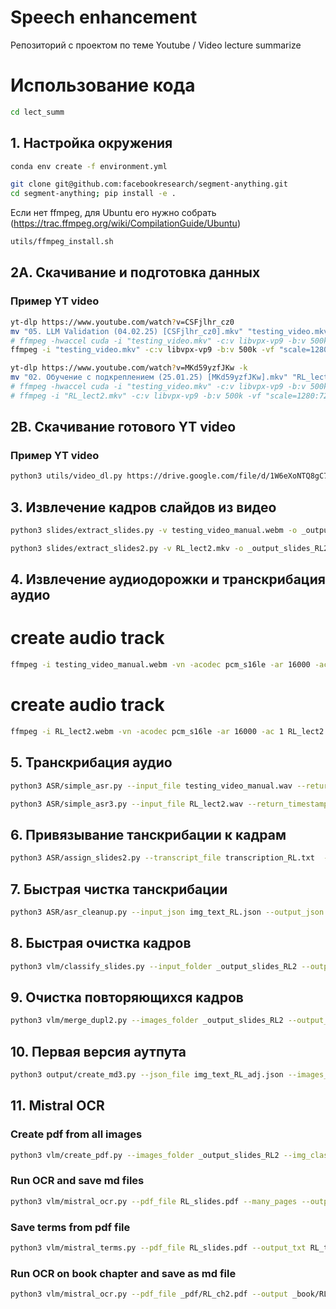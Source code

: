 # Speech enhancement
Репозиторий с проектом по теме Youtube / Video lecture summarize


 
# Использование кода

```bash
cd lect_summ
```

## 1. Настройка окружения

```bash
conda env create -f environment.yml

```

```bash
git clone git@github.com:facebookresearch/segment-anything.git
cd segment-anything; pip install -e .

```

Если нет ffmpeg, для Ubuntu его нужно собрать (https://trac.ffmpeg.org/wiki/CompilationGuide/Ubuntu)

```bash
utils/ffmpeg_install.sh
```


## 2A. Скачивание и подготовка данных
### Пример YT video
```bash
yt-dlp https://www.youtube.com/watch?v=CSFjlhr_cz0
mv "05. LLM Validation (04.02.25) [CSFjlhr_cz0].mkv" "testing_video.mkv"
# ffmpeg -hwaccel cuda -i "testing_video.mkv" -c:v libvpx-vp9 -b:v 500k -vf "scale=1280:720" -c:a aac -b:a 64k "testing_video.webm"
ffmpeg -i "testing_video.mkv" -c:v libvpx-vp9 -b:v 500k -vf "scale=1280:720" -c:a libvorbus -b:a 64k "testing_video.webm"


```


```bash
yt-dlp https://www.youtube.com/watch?v=MKd59yzfJKw -k
mv "02. Обучение с подкреплением (25.01.25) [MKd59yzfJKw].mkv" "RL_lect2.mkv"
# ffmpeg -hwaccel cuda -i "testing_video.mkv" -c:v libvpx-vp9 -b:v 500k -vf "scale=1280:720" -c:a aac -b:a 64k "testing_video.webm"
# ffmpeg -i "RL_lect2.mkv" -c:v libvpx-vp9 -b:v 500k -vf "scale=1280:720" -c:a libvorbus -b:a 64k "RL_lect2.webm"


```

## 2B. Скачивание готового YT video
### Пример YT video
```bash
python3 utils/video_dl.py https://drive.google.com/file/d/1W6eXoNTQ8gC78327MphUugjhg1KDC16m/view?usp=sharing
```



## 3. Извлечение кадров слайдов из видео
```bash
python3 slides/extract_slides.py -v testing_video_manual.webm -o _output_slides -f frame_files.txt
```

```bash
python3 slides/extract_slides2.py -v RL_lect2.mkv -o _output_slides_RL2 -f frame_files_RL2.txt -t 1:31:00
```

## 4. Извлечение аудиодорожки и транскрибация аудио

# create audio track
```bash
ffmpeg -i testing_video_manual.webm -vn -acodec pcm_s16le -ar 16000 -ac 1 testing_video_manual.wav
```

# create audio track
```bash
ffmpeg -i RL_lect2.webm -vn -acodec pcm_s16le -ar 16000 -ac 1 RL_lect2.wav
```

## 5. Транскрибация аудио
```bash
python3 ASR/simple_asr.py --input_file testing_video_manual.wav --return_timestamps 0  --output_file transcription.txt --batch_size 1 --cpu_cores 1
```

```bash
python3 ASR/simple_asr3.py --input_file RL_lect2.wav --return_timestamps 1  --output_file transcription_RL.txt --batch_size 1 --cpu_cores 1 --max_time 1:31:00
```

## 6. Привязывание танскрибации к кадрам
```bash
python3 ASR/assign_slides2.py --transcript_file transcription_RL.txt  --images_folder _output_slides_RL2 --output_json img_text_RL.json --video_file RL_lect2.mkv
```

## 7. Быстрая чистка танскрибации
```bash
python3 ASR/asr_cleanup.py --input_json img_text_RL.json --output_json img_text_RL_adj.json
```

## 8. Быстрая очистка кадров
```bash
python3 vlm/classify_slides.py --input_folder _output_slides_RL2 --output_classification_file RL_images_check.txt --output_captions_file RL_images_captions.txt
```

## 9. Очистка повторяющихся кадров
```bash
python3 vlm/merge_dupl2.py --images_folder _output_slides_RL2 --output_file unique_img_RL.txt # to add an option to use last version of an image
```

## 10. Первая версия аутпута
```bash
python3 output/create_md3.py --json_file img_text_RL_adj.json --images_folder _output_slides_RL2 --unique_img_file unique_img_RL.txt --output_md RL_md1.md --output_transcript_json RL_json1.json --group_duplicates --start_cut 1 --end_cut 2 
```

## 11. Mistral OCR

### Create pdf from all images

```bash
python3 vlm/create_pdf.py --images_folder _output_slides_RL2 --img_class_file unique_img_RL.txt --output_file RL_slides.pdf
```

### Run OCR and save md files

```bash
python3 vlm/mistral_ocr.py --pdf_file RL_slides.pdf --many_pages --output RL_slides_mds
```

### Save terms from pdf file

```bash
python3 vlm/mistral_terms.py --pdf_file RL_slides.pdf --output_txt RL_terms.txt
```



### Run OCR on book chapter and save as md file

```bash
python3 vlm/mistral_ocr.py --pdf_file _pdf/RL_ch2.pdf --output _book/RL_ch2.md
```
